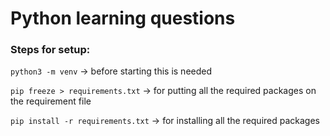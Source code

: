 # Python learning questions

### Steps for setup:

`python3 -m venv` -> before starting this is needed

`pip freeze > requirements.txt` -> for putting all the required packages on the requirement file

`pip install -r requirements.txt` -> for installing all the required packages
